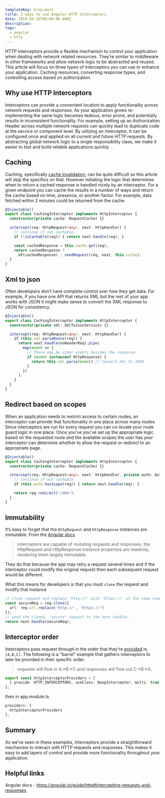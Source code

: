 ```yaml
---
templateKey: blog-post
title: 3 ways to use Angular HTTP Interceptors
date: 2019-04-18T00:00:00.000Z
description:
tags:
  - angular
  - http
---
```


HTTP Interceptors provide a flexible mechanism to control your application when dealing with network related resources. They’re similar to middleware in other frameworks and allow network logic to be abstracted and reused. This article will focus on three types of interceptors you can use to enhance your application. Caching resources, converting response types, and controlling access based on authorization.

## Why use HTTP Interceptors

Interceptors can provide a convenient location to apply functionality across network requests and responses. As your application grows re-implementing the same logic becomes tedious, error prone, and potentially results in inconsistent functionality. For example, setting up an Authorization Header across multiple network requests can quickly lead to duplicate code at the service or component level. By utilizing an interceptor, it can be configured once and applied on all current and future HTTP requests. By abstracting global network logic to a single responsibility class, we make it easier to test and build reliable applications quickly.

## Caching

Caching, specifically [cache invalidation](https://martinfowler.com/bliki/TwoHardThings.html), can be quite difficult so this article will skip the specifics on that. However initiating the logic that determines when to return a cached response is handled nicely by an interceptor. For a given endpoint you can cache the results in a number of ways and return the cache based on time, presence, or  another factor. For example, data fetched within 2 minutes could be returned from the cache.

```ts
@Injectable()
export class CachingInterceptor implements HttpInterceptor {
  constructor(private cache: RequestCache) {}

  intercept(req: HttpRequest<any>, next: HttpHandler) {
    // continue if not cachable.
    if (!isCachable(req)) { return next.handle(req); }

    const cachedResponse = this.cache.get(req);
    return cachedResponse ?
      of(cachedResponse) : sendRequest(req, next, this.cache);
  }
}
```

## Xml to json

Often developers don’t have complete control over how they get data. For example, if you have one API that returns XML but the rest of your app works with JSON it might make sense to convert the XML response to JSON for consistency.

```ts
@Injectable()
export class CachingInterceptor implements HttpInterceptor {
  constructor(private xml: XmlToJsonService) {}

  intercept(req: HttpRequest<any>, next: HttpHandler) {
    if (this.xml.parseRoute(req)) {
      return next.handle(noHeaderReq).pipe(
        map(event => {
          // There may be other events besides the response.
          if (event instanceof HttpResponse) {
            return this.xml.parse(event) // Convert Xml to JSON
          }
        })
      );
    }
  }
}
```

## Redirect based on scopes

When an application needs to restrict access to certain routes, an interceptor can provide that functionality in one place across many routes. Since interceptors are run for every request you can co-locate your route guard logic in one place. Once you’ve you’ve set up the appropriate logic based on the requested route and the available scopes the user has your interceptor can determine whether to allow the request or redirect to an appropriate page.

```ts
@Injectable()
export class CachingInterceptor implements HttpInterceptor {
  constructor(private cache: RequestCache) {}

  intercept(req: HttpRequest<any>, next: HttpHandler, private auth: AuthService) {
    // continue if not cachable.
    if (this.auth.hasScope(req)) { return next.handle(req); }

    return req.redirect('/404');
  }
}
```

## Immutability

It’s easy to forget that the `HttpRequest` and `HttpResponse` instances are immutable. From the [Angular docs](https://angular.io/guide/http#immutability)
> interceptors are capable of mutating requests and responses, the HttpRequest and HttpResponse instance properties are readonly, rendering them largely immutable.

They do that because the app may retry a request several times and if the interceptor could modify the original request then each subsequent request would be different.

What this means for developers is that you must `clone` the request and modify that instance

```ts
// clone request and replace 'http://' with 'https://' at the same time
const secureReq = req.clone({
  url: req.url.replace('http://', 'https://')
});
// send the cloned, "secure" request to the next handler.
return next.handle(secureReq);
```

## Interceptor order

Interceptors pass request through in the order that they're [provided](https://angular.io/guide/http#provide-the-interceptor) in, `[A,B,C]`. The following is a "barrel" example that gathers interceptors to later be provided in their specific order.

> requests will flow in A->B->C and responses will flow out C->B->A.

```ts
export const httpInterceptorProviders = [
  { provide: HTTP_INTERCEPTORS, useClass: NoopInterceptor, multi: true },
];
```

then in app.module.ts

```ts
providers: [
  httpInterceptorProviders
],
```

## Summary

As we’ve seen in these examples, interceptors provide a straightforward mechanism to interact with HTTP requests and responses. This makes it easy to add layers of control and provide more functionality throughout your application.

## Helpful links

Angular docs - https://angular.io/guide/http#intercepting-requests-and-responses


